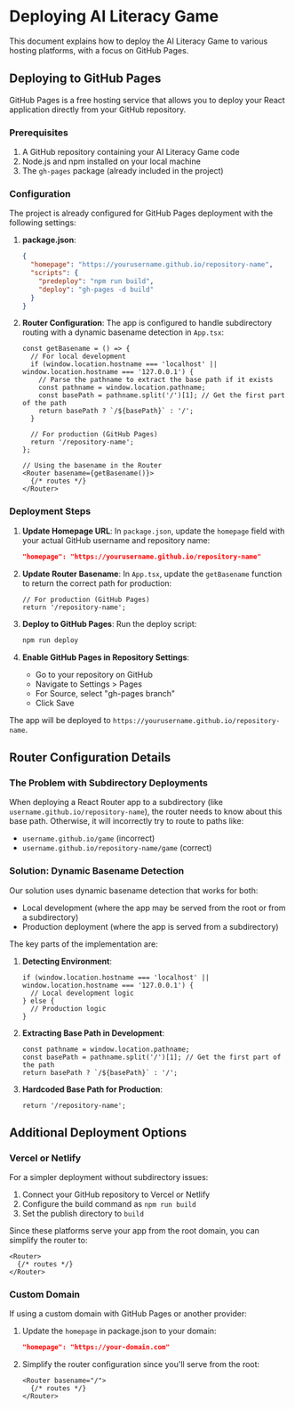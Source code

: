 # Deploying AI Literacy Game

This document explains how to deploy the AI Literacy Game to various hosting platforms, with a focus on GitHub Pages.

## Deploying to GitHub Pages

GitHub Pages is a free hosting service that allows you to deploy your React application directly from your GitHub repository.

### Prerequisites

1. A GitHub repository containing your AI Literacy Game code
2. Node.js and npm installed on your local machine
3. The `gh-pages` package (already included in the project)

### Configuration

The project is already configured for GitHub Pages deployment with the following settings:

1. **package.json**:
   ```json
   {
     "homepage": "https://yourusername.github.io/repository-name",
     "scripts": {
       "predeploy": "npm run build",
       "deploy": "gh-pages -d build"
     }
   }
   ```

2. **Router Configuration**:
   The app is configured to handle subdirectory routing with a dynamic basename detection in `App.tsx`:
   ```tsx
   const getBasename = () => {
     // For local development
     if (window.location.hostname === 'localhost' || window.location.hostname === '127.0.0.1') {
       // Parse the pathname to extract the base path if it exists
       const pathname = window.location.pathname;
       const basePath = pathname.split('/')[1]; // Get the first part of the path
       return basePath ? `/${basePath}` : '/';
     }
     
     // For production (GitHub Pages)
     return '/repository-name';
   };

   // Using the basename in the Router
   <Router basename={getBasename()}>
     {/* routes */}
   </Router>
   ```

### Deployment Steps

1. **Update Homepage URL**:
   In `package.json`, update the `homepage` field with your actual GitHub username and repository name:
   ```json
   "homepage": "https://yourusername.github.io/repository-name"
   ```

2. **Update Router Basename**:
   In `App.tsx`, update the `getBasename` function to return the correct path for production:
   ```tsx
   // For production (GitHub Pages)
   return '/repository-name';
   ```

3. **Deploy to GitHub Pages**:
   Run the deploy script:
   ```bash
   npm run deploy
   ```

4. **Enable GitHub Pages in Repository Settings**:
   - Go to your repository on GitHub
   - Navigate to Settings > Pages
   - For Source, select "gh-pages branch"
   - Click Save

The app will be deployed to `https://yourusername.github.io/repository-name`.

## Router Configuration Details

### The Problem with Subdirectory Deployments

When deploying a React Router app to a subdirectory (like `username.github.io/repository-name`), the router needs to know about this base path. Otherwise, it will incorrectly try to route to paths like:

- `username.github.io/game` (incorrect)
- `username.github.io/repository-name/game` (correct)

### Solution: Dynamic Basename Detection

Our solution uses dynamic basename detection that works for both:
- Local development (where the app may be served from the root or from a subdirectory)
- Production deployment (where the app is served from a subdirectory)

The key parts of the implementation are:

1. **Detecting Environment**:
   ```tsx
   if (window.location.hostname === 'localhost' || window.location.hostname === '127.0.0.1') {
     // Local development logic
   } else {
     // Production logic
   }
   ```

2. **Extracting Base Path in Development**:
   ```tsx
   const pathname = window.location.pathname;
   const basePath = pathname.split('/')[1]; // Get the first part of the path
   return basePath ? `/${basePath}` : '/';
   ```

3. **Hardcoded Base Path for Production**:
   ```tsx
   return '/repository-name';
   ```

## Additional Deployment Options

### Vercel or Netlify

For a simpler deployment without subdirectory issues:

1. Connect your GitHub repository to Vercel or Netlify
2. Configure the build command as `npm run build`
3. Set the publish directory to `build`

Since these platforms serve your app from the root domain, you can simplify the router to:
```tsx
<Router>
  {/* routes */}
</Router>
```

### Custom Domain

If using a custom domain with GitHub Pages or another provider:

1. Update the `homepage` in package.json to your domain:
   ```json
   "homepage": "https://your-domain.com"
   ```

2. Simplify the router configuration since you'll serve from the root:
   ```tsx
   <Router basename="/">
     {/* routes */}
   </Router>
   ``` 